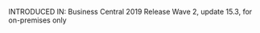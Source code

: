 <token>INTRODUCED IN: Business Central 2019 Release Wave 2, update 15.3, for on-premises only<token>